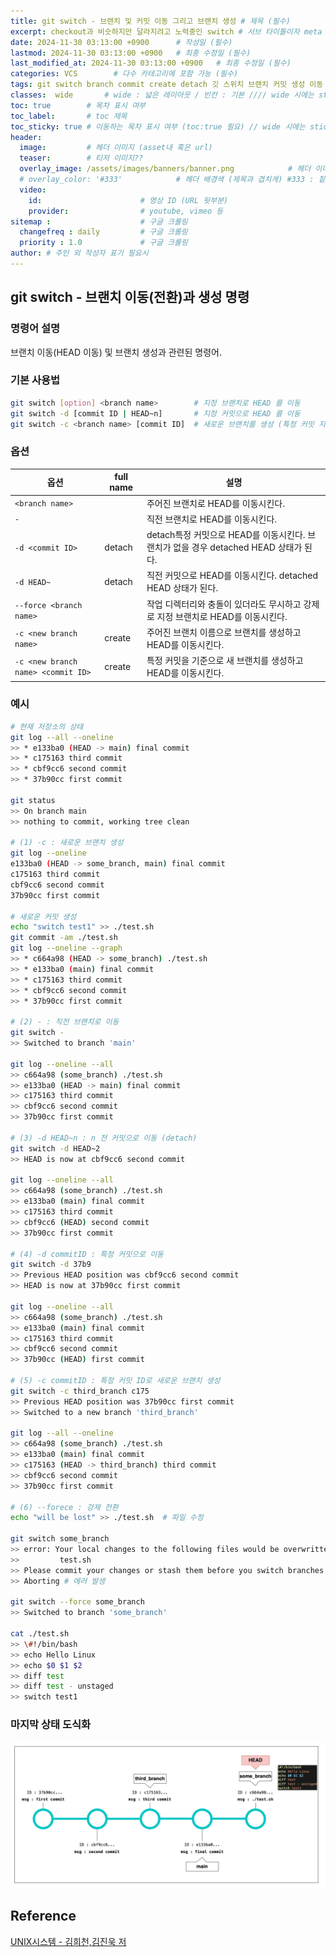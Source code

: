 ```yaml
---
title: git switch - 브랜치 및 커밋 이동 그리고 브랜치 생성 # 제목 (필수)
excerpt: checkout과 비슷하지만 달라지려고 노력중인 switch # 서브 타이틀이자 meta description (필수)
date: 2024-11-30 03:13:00 +0900      # 작성일 (필수)
lastmod: 2024-11-30 03:13:00 +0900   # 최종 수정일 (필수)
last_modified_at: 2024-11-30 03:13:00 +0900   # 최종 수정일 (필수)
categories: VCS        # 다수 카테고리에 포함 가능 (필수)
tags: git switch branch commit create detach 깃 스위치 브랜치 커밋 생성 이동                     # 태그 복수개 가능 (필수)
classes:  wide       # wide : 넓은 레이아웃 / 빈칸 : 기본 //// wide 시에는 sticky toc 불가
toc: true        # 목차 표시 여부
toc_label:       # toc 제목
toc_sticky: true # 이동하는 목차 표시 여부 (toc:true 필요) // wide 시에는 sticky toc 불가
header: 
  image:         # 헤더 이미지 (asset내 혹은 url)
  teaser:        # 티저 이미지??
  overlay_image: /assets/images/banners/banner.png            # 헤더 이미지 (제목과 겹치게)
  # overlay_color: '#333'            # 헤더 배경색 (제목과 겹치게) #333 : 짙은 회색 (필수)
  video:
    id:                      # 영상 ID (URL 뒷부분)
    provider:                # youtube, vimeo 등
sitemap :                    # 구글 크롤링
  changefreq : daily         # 구글 크롤링
  priority : 1.0             # 구글 크롤링
author: # 주인 외 작성자 표기 필요시
---
```

<!--postNo: 20241130_003-->


## git switch - 브랜치 이동(전환)과 생성 명령  

### 명령어 설명  

브랜치 이동(HEAD 이동) 및 브랜치 생성과 관련된 명령어.  

### 기본 사용법  

```bash
git switch [option] <branch name>        # 지정 브랜치로 HEAD 를 이동
git switch -d [commit ID | HEAD~n]       # 지정 커밋으로 HEAD 를 이동
git switch -c <branch name> [commit ID]  # 새로운 브랜치를 생성 (특정 커밋 지정 가능)
```

### 옵션  

|옵션|full name|설명|
|---|---|---|
|`<branch name>`||주어진 브랜치로 HEAD를 이동시킨다.|
|`-`||직전 브랜치로 HEAD를 이동시킨다.|
|`-d <commit ID>`|detach|detach특정 커밋으로 HEAD를 이동시킨다. 브랜치가 없을 경우 detached HEAD 상태가 된다.|
|`-d HEAD~`|detach|직전 커밋으로 HEAD를 이동시킨다. detached HEAD 상태가 된다.|
|`--force <branch name>`||작업 디렉터리와 충돌이 있더라도 무시하고 강제로 지정 브랜치로 HEAD를 이동시킨다.|
|`-c <new branch name>`|create|주어진 브랜치 이름으로 브랜치를 생성하고 HEAD를 이동시킨다.|
|`-c <new branch name> <commit ID>`|create|특정 커밋을 기준으로 새 브랜치를 생성하고 HEAD를 이동시킨다.|

### 예시  

```bash
# 현재 저장소의 상태 
git log --all --oneline
>> * e133ba0 (HEAD -> main) final commit
>> * c175163 third commit
>> * cbf9cc6 second commit
>> * 37b90cc first commit

git status
>> On branch main
>> nothing to commit, working tree clean

# (1) -c : 새로운 브랜치 생성
git log --oneline
e133ba0 (HEAD -> some_branch, main) final commit
c175163 third commit
cbf9cc6 second commit
37b90cc first commit

# 새로운 커밋 생성
echo "switch test1" >> ./test.sh
git commit -am ./test.sh
git log --oneline --graph
>> * c664a98 (HEAD -> some_branch) ./test.sh
>> * e133ba0 (main) final commit
>> * c175163 third commit
>> * cbf9cc6 second commit
>> * 37b90cc first commit

# (2) - : 직전 브랜치로 이동
git switch -
>> Switched to branch 'main'

git log --oneline --all
>> c664a98 (some_branch) ./test.sh
>> e133ba0 (HEAD -> main) final commit
>> c175163 third commit
>> cbf9cc6 second commit
>> 37b90cc first commit

# (3) -d HEAD~n : n 전 커밋으로 이동 (detach)
git switch -d HEAD~2
>> HEAD is now at cbf9cc6 second commit

git log --oneline --all
>> c664a98 (some_branch) ./test.sh
>> e133ba0 (main) final commit
>> c175163 third commit
>> cbf9cc6 (HEAD) second commit
>> 37b90cc first commit

# (4) -d commitID : 특정 커밋으로 이동
git switch -d 37b9
>> Previous HEAD position was cbf9cc6 second commit
>> HEAD is now at 37b90cc first commit

git log --oneline --all
>> c664a98 (some_branch) ./test.sh
>> e133ba0 (main) final commit
>> c175163 third commit
>> cbf9cc6 second commit
>> 37b90cc (HEAD) first commit

# (5) -c commitID : 특정 커밋 ID로 새로운 브랜치 생성
git switch -c third_branch c175
>> Previous HEAD position was 37b90cc first commit
>> Switched to a new branch 'third_branch'

git log --all --oneline
>> c664a98 (some_branch) ./test.sh
>> e133ba0 (main) final commit
>> c175163 (HEAD -> third_branch) third commit
>> cbf9cc6 second commit
>> 37b90cc first commit

# (6) --forece : 강제 전환
echo "will be lost" >> ./test.sh  # 파일 수정

git switch some_branch
>> error: Your local changes to the following files would be overwritten by checkout:
>>         test.sh
>> Please commit your changes or stash them before you switch branches.
>> Aborting # 에러 발생

git switch --force some_branch
>> Switched to branch 'some_branch'

cat ./test.sh
>> \#!/bin/bash
>> echo Hello Linux
>> echo $0 $1 $2
>> diff test
>> diff test - unstaged
>> switch test1
```

### 마지막 상태 도식화  

![](/assets/images/20241130_003_001.png)


## Reference  

[UNIX시스템 - 김희천,김진욱 저](https://search.shopping.naver.com/book/catalog/41474371650)  
